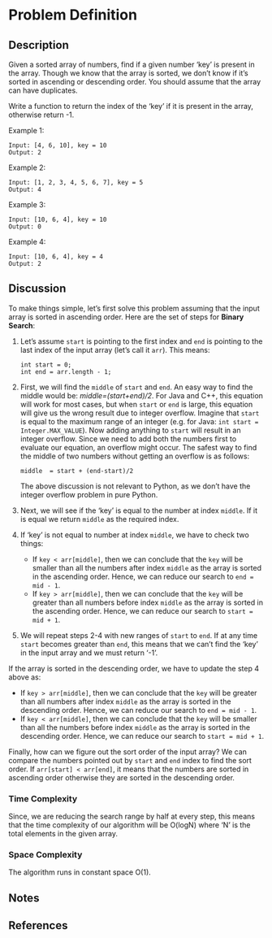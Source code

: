 # Problem Definition

## Description

Given a sorted array of numbers, find if a given number ‘key’ is present in the array. Though we know that the array is sorted, we don’t know if it’s sorted in ascending or descending order. You should assume that the array can have duplicates.

Write a function to return the index of the ‘key’ if it is present in the array, otherwise return -1.

Example 1:

```plaintext
Input: [4, 6, 10], key = 10
Output: 2
```

Example 2:

```plaintext
Input: [1, 2, 3, 4, 5, 6, 7], key = 5
Output: 4
```

Example 3:

```plaintext
Input: [10, 6, 4], key = 10
Output: 0
```

Example 4:

```plaintext
Input: [10, 6, 4], key = 4
Output: 2
```

## Discussion

To make things simple, let’s first solve this problem assuming that the input array is sorted in ascending order. Here are the set of steps for **Binary Search**:

1. Let’s assume `start` is pointing to the first index and `end` is pointing to the last index of the input array (let’s call it `arr`). This means:

    ```plaintext
    int start = 0;
    int end = arr.length - 1;
    ```

2. First, we will find the `middle` of `start` and `end`. An easy way to find the middle would be: _middle=(start+end)/2_. For Java and C++, this equation will work for most cases, but when `start` or `end` is large, this equation will give us the wrong result due to integer overflow. Imagine that `start` is equal to the maximum range of an integer (e.g. for Java: `int start = Integer.MAX_VALUE`). Now adding anything to `start` will result in an integer overflow. Since we need to add both the numbers first to evaluate our equation, an overflow might occur. The safest way to find the middle of two numbers without getting an overflow is as follows:

    ```plaintext
    middle  = start + (end-start)/2
    ```

    The above discussion is not relevant to Python, as we don’t have the integer overflow problem in pure Python.

3. Next, we will see if the ‘key’ is equal to the number at index `middle`. If it is equal we return `middle` as the required index.
4. If ‘key’ is not equal to number at index `middle`, we have to check two things:
   - If `key < arr[middle]`, then we can conclude that the `key` will be smaller than all the numbers after index `middle` as the array is sorted in the ascending order. Hence, we can reduce our search to `end = mid - 1`.
   - If `key > arr[middle]`, then we can conclude that the `key` will be greater than all numbers before index `middle` as the array is sorted in the ascending order. Hence, we can reduce our search to `start = mid + 1`.
5. We will repeat steps 2-4 with new ranges of `start` to `end`. If at any time `start` becomes greater than `end`, this means that we can’t find the ‘key’ in the input array and we must return ‘-1’.

If the array is sorted in the descending order, we have to update the step 4 above as:

- If `key > arr[middle]`, then we can conclude that the `key` will be greater than all numbers after index `middle` as the array is sorted in the descending order. Hence, we can reduce our search to `end = mid - 1`.
- If `key < arr[middle]`, then we can conclude that the `key` will be smaller than all the numbers before index `middle` as the array is sorted in the descending order. Hence, we can reduce our search to `start = mid + 1`.

Finally, how can we figure out the sort order of the input array? We can compare the numbers pointed out by `start` and `end` index to find the sort order. If `arr[start] < arr[end]`, it means that the numbers are sorted in ascending order otherwise they are sorted in the descending order.

### Time Complexity

Since, we are reducing the search range by half at every step, this means that the time complexity of our algorithm will be O(logN) where ‘N’ is the total elements in the given array.

### Space Complexity

The algorithm runs in constant space O(1).

## Notes

## References

